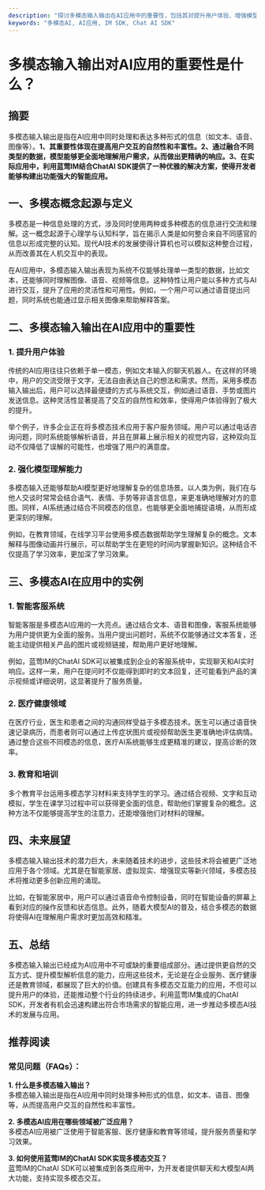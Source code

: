 ```yaml
---
description: "探讨多模态输入输出在AI应用中的重要性，包括其对提升用户体验、增强模型理解能力的影响，以及如何在实际项目中应用这些技术。"
keywords: "多模态AI, AI应用, IM SDK, Chat AI SDK"
---
```

# 多模态输入输出对AI应用的重要性是什么？

## 摘要

多模态输入输出是指在AI应用中同时处理和表达多种形式的信息（如文本、语音、图像等）。**1、其重要性体现在提高用户交互的自然性和丰富性。2、通过融合不同类型的数据，模型能够更全面地理解用户需求，从而做出更精确的响应。3、在实际应用中，利用蓝莺IM结合ChatAI SDK提供了一种优雅的解决方案，使得开发者能够构建出功能强大的智能应用。**

## 一、多模态概念起源与定义

多模态是一种信息处理的方式，涉及同时使用两种或多种模态的信息进行交流和理解。这一概念起源于心理学与认知科学，旨在揭示人类是如何整合来自不同感官的信息以形成完整的认知。现代AI技术的发展使得计算机也可以模拟这种整合过程，从而改善其在人机交互中的表现。

在AI应用中，多模态输入输出表现为系统不仅能够处理单一类型的数据，比如文本，还能够同时理解图像、语音、视频等信息。这种特性让用户能以多种方式与AI进行交互，提升了应用的灵活性和可用性。例如，一个用户可以通过语音提出问题，同时系统也能通过显示相关图像来帮助解释答案。

## 二、多模态输入输出在AI应用中的重要性

### 1. 提升用户体验

传统的AI应用往往只依赖于单一模态，例如文本输入的聊天机器人。在这样的环境中，用户的交流受限于文字，无法自由表达自己的想法和需求。然而，采用多模态输入输出后，用户可以选择最便捷的方式与系统交互，例如通过语音、手势或图片发送信息。这种灵活性显著提高了交互的自然性和效率，使得用户体验得到了极大的提升。

举个例子，许多企业正在将多模态技术应用于客户服务领域。用户可以通过电话咨询问题，同时系统能够解析语音，并且在屏幕上展示相关的视觉内容，这种双向互动不仅降低了误解的可能性，也增强了用户的满意度。

### 2. 强化模型理解能力

多模态输入还能够帮助AI模型更好地理解复杂的信息场景。以人类为例，我们在与他人交谈时常常会结合语气、表情、手势等非语言信息，来更准确地理解对方的意图。同样，AI系统通过结合不同模态的信息，也能够更全面地捕捉语境，从而形成更深刻的理解。

例如，在教育领域，在线学习平台使用多模态数据帮助学生理解复杂的概念。文本解释与图像动画并行展示，可以帮助学生在更短的时间内掌握新知识。这种结合不仅提高了学习效率，更加深了学习效果。

## 三、多模态AI在应用中的实例

### 1. 智能客服系统

智能客服是多模态AI应用的一大亮点。通过结合文本、语音和图像，客服系统能够为用户提供更为全面的服务。当用户提出问题时，系统不仅能够通过文本答复，还能主动提供相关产品的图片或视频链接，帮助用户更好地理解。

例如，蓝莺IM的ChatAI SDK可以被集成到企业的客服系统中，实现聊天和AI实时响应。这样一来，用户在提问时不仅能得到即时的文本回复，还可能看到产品的演示视频或详细说明，这显著提升了服务质量。

### 2. 医疗健康领域

在医疗行业，医生和患者之间的沟通同样受益于多模态技术。医生可以通过语音快速记录病历，而患者则可以通过上传症状图片或视频帮助医生更准确地评估病情。通过整合这些不同模态的信息，医疗AI系统能够生成更精准的建议，提高诊断的效率。

### 3. 教育和培训

多个教育平台运用多模态学习材料来支持学生的学习。通过结合视频、文字和互动模拟，学生在课学习过程中可以获得更全面的信息，帮助他们掌握复杂的概念。这种方法不仅能够提高学生的注意力，还能增强他们对材料的理解。

## 四、未来展望

多模态输入输出技术的潜力巨大，未来随着技术的进步，这些技术将会被更广泛地应用于各个领域。尤其是在智能家居、虚拟现实、增强现实等新兴领域，多模态技术将推动更多创新应用的涌现。

比如，在智能家居中，用户可以通过语音命令控制设备，同时在智能设备的屏幕上看到对应的操作反馈和状态信息。此外，随着大模型AI的普及，结合多模态的数据将使得AI在理解用户需求时更加高效和精准。

## 五、总结

多模态输入输出已经成为AI应用中不可或缺的重要组成部分。通过提供更自然的交互方式、提升模型解析信息的能力，应用这些技术，无论是在企业服务、医疗健康还是教育领域，都展现了巨大的价值。创建具有多模态交互能力的应用，不但可以提升用户的体验，还能推动整个行业的持续进步。利用蓝莺IM集成的ChatAI SDK，开发者有机会迅速构建出符合市场需求的智能应用，进一步推动多模态AI技术的发展与应用。

## 推荐阅读

### **常见问题（FAQs）：**

**1. 什么是多模态输入输出？**  
多模态输入输出是指在AI应用中同时处理多种形式的信息，如文本、语音、图像等，从而提高用户交互的自然性和丰富性。

**2. 多模态AI应用在哪些领域被广泛应用？**  
多模态AI应用被广泛使用于智能客服、医疗健康和教育等领域，提升服务质量和学习效果。

**3. 如何使用蓝莺IM的ChatAI SDK实现多模态交互？**  
蓝莺IM的ChatAI SDK可以被集成到各类应用中，为开发者提供聊天和大模型AI两大功能，支持实现多模态交互。
